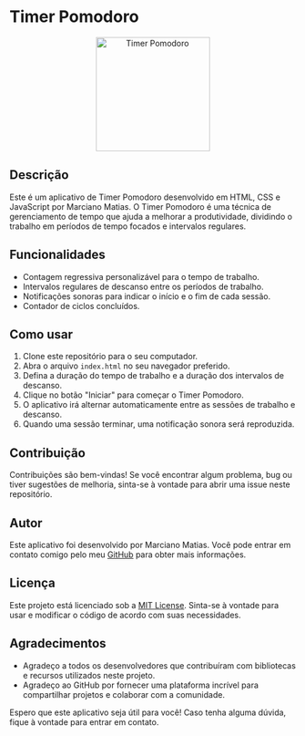 # Timer Pomodoro

<div align="center">
  <img src="timer.png" alt="Timer Pomodoro" width="200">
</div>

## Descrição

Este é um aplicativo de Timer Pomodoro desenvolvido em HTML, CSS e JavaScript por Marciano Matias. O Timer Pomodoro é uma técnica de gerenciamento de tempo que ajuda a melhorar a produtividade, dividindo o trabalho em períodos de tempo focados e intervalos regulares.

## Funcionalidades

- Contagem regressiva personalizável para o tempo de trabalho.
- Intervalos regulares de descanso entre os períodos de trabalho.
- Notificações sonoras para indicar o início e o fim de cada sessão.
- Contador de ciclos concluídos.

## Como usar

1. Clone este repositório para o seu computador.
2. Abra o arquivo `index.html` no seu navegador preferido.
3. Defina a duração do tempo de trabalho e a duração dos intervalos de descanso.
4. Clique no botão "Iniciar" para começar o Timer Pomodoro.
5. O aplicativo irá alternar automaticamente entre as sessões de trabalho e descanso.
6. Quando uma sessão terminar, uma notificação sonora será reproduzida.


## Contribuição

Contribuições são bem-vindas! Se você encontrar algum problema, bug ou tiver sugestões de melhoria, sinta-se à vontade para abrir uma issue neste repositório.

## Autor

Este aplicativo foi desenvolvido por Marciano Matias. Você pode entrar em contato comigo pelo meu [GitHub](https://github.com/marcianomatias) para obter mais informações.

## Licença

Este projeto está licenciado sob a [MIT License](LICENSE). Sinta-se à vontade para usar e modificar o código de acordo com suas necessidades.

## Agradecimentos

- Agradeço a todos os desenvolvedores que contribuíram com bibliotecas e recursos utilizados neste projeto.
- Agradeço ao GitHub por fornecer uma plataforma incrível para compartilhar projetos e colaborar com a comunidade.

Espero que este aplicativo seja útil para você! Caso tenha alguma dúvida, fique à vontade para entrar em contato.
